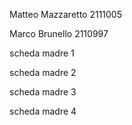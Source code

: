 Matteo Mazzaretto 2111005

Marco Brunello 2110997

scheda madre 1

scheda madre 2

scheda madre 3

scheda madre 4
